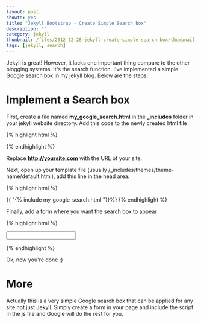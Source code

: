 ```yaml
---
layout: post
showtn: yes
title: "Jekyll Bootstrap - Create Simple Search box"
description: ""
category: jekyll
thumbnail: /files/2012-12-28-jekyll-create-simple-search-box/thumbnail.jpg
tags: [jekyll, search]
---
```



Jekyll is great! However, it lacks one important thing compare to the other blogging
systems. It's the search function. I've implemented a simple Google
search box in my jekyll blog. Below are the steps.

# Implement a Search box

First, create a file named **my_google_search.html** in the
**\_includes** folder in your jekyll website directory. Add this
code to the newly created html file

<!-- more -->

{% highlight html %}
<script language="Javascript" type="text/javascript">
  function my_search_google()
  {
    var query = document.getElementById("my-google-search").value;
    window.open("http://google.com/search?q=" + query
	+ "%20site:" + "http://yoursite.com");
  }
</script>
{% endhighlight %}

Replace **http://yoursite.com** with the URL of your site.

Next, open up your template file (usually
/_includes/themes/theme-name/default.html), add this line in the head area.

{% highlight html %}
<!-- my custom google search -->
{{ "{% include my_google_search.html "}}%}
{% endhighlight %}

Finally, add a form where you want the search box to appear

{% highlight html %}
<!-- my custom google search -->
<form onsubmit="my_search_google()" >
  <input type="text" id="my-google-search">
</form>
{% endhighlight %}

Ok, now you're done ;)

# More

Actually this is a very simple Google search box that can be applied for any
site not just Jekyll. Simply create a form in your page and include the script
in the js file and Google will do the rest for you.
